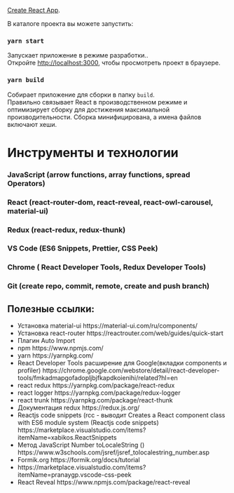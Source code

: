 
 [Create React App](https://github.com/facebook/create-react-app).

В каталоге проекта вы можете запустить:
### `yarn start`
Запускает приложение в режиме разработки..<br />
Откройте [http://localhost:3000](http://localhost:3000), чтобы просмотреть проект в браузере.

### `yarn build`
Собирает приложение для сборки в папку `build`.<br />
Правильно связывает React в производственном режиме и оптимизирует сборку для достижения максимальной производительности.
Сборка минифицирована, а имена файлов включают хеши.


# Инструменты и технологии

### JavaScript (arrow functions, array functions, spread Operators)
### React (react-router-dom, react-reveal, react-owl-carousel, material-ui)
### Redux (react-redux, redux-thunk)
### VS Code (ES6 Snippets, Prettier, CSS Peek)
### Chrome ( React Developer Tools, Redux Developer Tools)
### Git (create repo, commit, remote, create and push branch)

## Полезные ссылки:
<ul>
<li> Установка material-ui https://material-ui.com/ru/components/</li>
<li> Установка react-router https://reactrouter.com/web/guides/quick-start</li>
<li> Плагин Auto Import </li>
<li> npm https://www.npmjs.com/</li>
<li>yarn https://yarnpkg.com/</li>
<li>React Developer Tools расширение для Google(вкладки components и profiler) https://chrome.google.com/webstore/detail/react-developer-tools/fmkadmapgofadopljbjfkapdkoienihi/related?hl=en</li>
<li> react redux https://yarnpkg.com/package/react-redux </li>
<li>react logger https://yarnpkg.com/package/redux-logger</li>
<li>react trunk https://yarnpkg.com/package/react-thunk</li>
<li>Документация redux https://redux.js.org/ </li>
<li>Reactjs code snippets (rcc - выводит Creates a React component class with ES6 module system (Reactjs code snippets)
https://marketplace.visualstudio.com/items?itemName=xabikos.ReactSnippets </li>
<li>Метод JavaScript Number toLocaleString () https://www.w3schools.com/jsref/jsref_tolocalestring_number.asp </li>
<li>Formik.org https://formik.org/docs/tutorial</li>
<li>https://marketplace.visualstudio.com/items?itemName=pranaygp.vscode-css-peek</li>
<li>React Reveal https://www.npmjs.com/package/react-reveal</li>
</ul>


